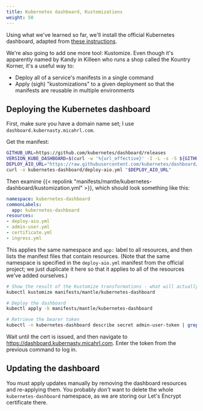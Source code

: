 ```yaml
---
title: Kubernetes dashboard, Kustomizations
weight: 50
---
```


Using what we've learned so far,
we'll install the official Kubernetes dashboard,
adapted from [these instructions](https://docs.k3s.io/installation/kube-dashboard).

We're also going to add one more tool: Kustomize.
Even though it's apparently named by Kandy in Killeen who runs a shop called the Kountry Korner,
it's a useful way to:

* Deploy all of a service's manifests in a single command
* Apply (sigh) "kustomizations" to a given deployment so that the manifests are reusable in multiple environments

## Deploying the Kubernetes dashboard

First, make sure you have a domain name set;
I use `dashboard.kubernasty.micahrl.com`.

Get the manifest:

```sh
GITHUB_URL=https://github.com/kubernetes/dashboard/releases
VERSION_KUBE_DASHBOARD=$(curl -w '%{url_effective}' -I -L -s -S ${GITHUB_URL}/latest -o /dev/null | sed -e 's|.*/||')
DEPLOY_AIO_URL="https://raw.githubusercontent.com/kubernetes/dashboard/${VERSION_KUBE_DASHBOARD}/aio/deploy/alternative.yaml"
curl -o kubernetes-dashboard/deploy-aio.yml "$DEPLOY_AIO_URL"
```

Then examine {{< repolink "manifests/mantle/kubernetes-dashboard/kustomization.yml" >}},
which should look something like this:

```yaml
namespace: kubernetes-dashboard
commonLabels:
  app: kubernetes-dashboard
resources:
- deploy-aio.yml
- admin-user.yml
- certificate.yml
- ingress.yml
```

This applies the same namespace and `app:` label to all resources,
and then lists the manifest files that contain resources.
(Note that the same namespace is specified in the `deploy-aio.yml` manifest from the official project;
we just duplicate it here so that it applies to all of the resources we've added ourselves.)

```sh
# Show the result of the Kustomize transformations - what will actually be deployed
kubectl kustomize manifests/mantle/kubernetes-dashboard

# Deploy the dashboard
kubectl apply -k manifests/mantle/kubernetes-dashboard

# Retrieve the bearer token
kubectl -n kubernetes-dashboard describe secret admin-user-token | grep '^token'
```

Wait until the cert is issued, and then navigate to
<https://dashboard.kubernasty.micahrl.com>.
Enter the token from the previous command to log in.

## Updating the dashboard

You must apply updates manually by removing the dashboard resources and re-applying them.
You probably _don't_ want to delete the whole `kubernetes-dashboard` namespace,
as we are storing our Let's Encrypt certificate there.

